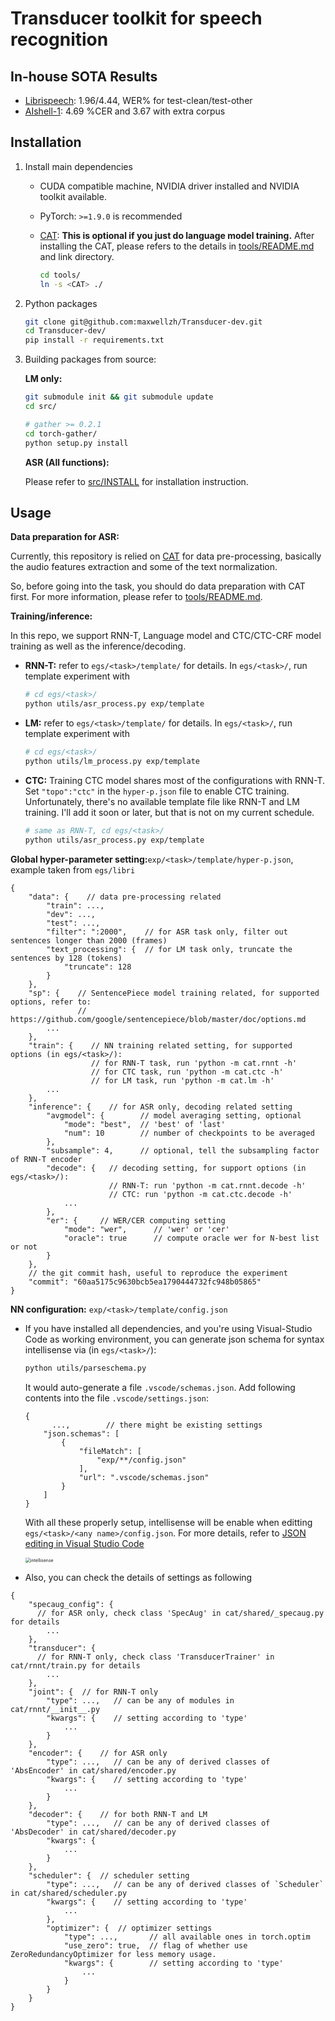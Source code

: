 # Transducer toolkit for speech recognition

## In-house SOTA Results 

- [Librispeech](egs/libri): 1.96/4.44, WER% for test-clean/test-other
- [AIshell-1](egs/aishell): 4.69 %CER and 3.67 with extra corpus

## Installation

1. Install main dependencies
  
   - CUDA compatible machine, NVIDIA driver installed and NVIDIA toolkit available.
   - PyTorch: `>=1.9.0` is recommended
   - [CAT](https://github.com/thu-spmi/CAT): **This is optional if you just do language model training.** 
      After installing the CAT, please refers to the details in [tools/README.md](tools/README.md)
     and link directory.
     
      ```bash
      cd tools/
      ln -s <CAT> ./
      ```
   
2. Python packages

   ```bash
   git clone git@github.com:maxwellzh/Transducer-dev.git
   cd Transducer-dev/
   pip install -r requirements.txt
   ```

3. Building packages from source:

   **LM only:**
   
   ```bash
   git submodule init && git submodule update
   cd src/
   
   # gather >= 0.2.1
   cd torch-gather/
   python setup.py install
   ```
   
   **ASR (All functions):**
   
   Please refer to [src/INSTALL](src/INSTALL) for installation instruction.

## Usage

**Data preparation for ASR:**

Currently, this repository is relied on [CAT](https://github.com/thu-spmi/CAT) for data pre-processing, basically the audio features extraction and some of the text normalization.

So, before going into the task, you should do data preparation with CAT first. For more information, please refer to [tools/README.md](tools/README.md).

**Training/inference:**

In this repo, we support RNN-T, Language model and CTC/CTC-CRF model training as well as the inference/decoding.

- **RNN-T:** refer to `egs/<task>/template/` for details. In `egs/<task>/`, run template experiment with

  ```bash
  # cd egs/<task>/
  python utils/asr_process.py exp/template
  ```

- **LM:** refer to `egs/<task>/template/` for details. In `egs/<task>/`, run template experiment with

  ```bash
  # cd egs/<task>/
  python utils/lm_process.py exp/template
  ```

- **CTC:** Training CTC model shares most of the configurations with RNN-T. Set `"topo":"ctc"` in the `hyper-p.json` file to enable CTC training.
 Unfortunately, there's no available template file like RNN-T and LM training. 
 I'll add it soon or later, but that is not on my current schedule.

  ```bash
  # same as RNN-T, cd egs/<task>/
  python utils/asr_process.py exp/template
  ```

**Global hyper-parameter setting:**`exp/<task>/template/hyper-p.json`, example taken from `egs/libri`

```
{
    "data": {    // data pre-processing related
        "train": ...,
        "dev": ...,
        "test": ...,
        "filter": ":2000",    // for ASR task only, filter out sentences longer than 2000 (frames)
        "text_processing": {  // for LM task only, truncate the sentences by 128 (tokens)
            "truncate": 128
        }
    },
    "sp": {    // SentencePiece model training related, for supported options, refer to:
               // https://github.com/google/sentencepiece/blob/master/doc/options.md 
        ...
    },
    "train": {    // NN training related setting, for supported options (in egs/<task>/):
                  // for RNN-T task, run 'python -m cat.rnnt -h'
                  // for CTC task, run 'python -m cat.ctc -h'
                  // for LM task, run 'python -m cat.lm -h'
        ...
    },
    "inference": {    // for ASR only, decoding related setting
        "avgmodel": {        // model averaging setting, optional
            "mode": "best",  // 'best' of 'last'
            "num": 10        // number of checkpoints to be averaged
        },
        "subsample": 4,      // optional, tell the subsampling factor of RNN-T encoder
        "decode": {   // decoding setting, for support options (in egs/<task>/):
                      // RNN-T: run 'python -m cat.rnnt.decode -h'
                      // CTC: run 'python -m cat.ctc.decode -h'
            ...
        },
        "er": {		// WER/CER computing setting
            "mode": "wer",		// 'wer' or 'cer'
            "oracle": true		// compute oracle wer for N-best list or not
        }
    },
    // the git commit hash, useful to reproduce the experiment
    "commit": "60aa5175c9630bcb5ea1790444732fc948b05865"
}
```

**NN configuration:** `exp/<task>/template/config.json`

- If you have installed all dependencies, and you're using Visual-Studio Code as working environment, you can generate json schema for syntax intellisense via (in `egs/<task>/`):

  ```bash
  python utils/parseschema.py
  ```

  It would auto-generate a file `.vscode/schemas.json`. Add following contents into the file `.vscode/settings.json`:

  ```
  {
  		...,		// there might be existing settings
      "json.schemas": [
          {
              "fileMatch": [
                  "exp/**/config.json"
              ],
              "url": ".vscode/schemas.json"
          }
      ]
  }
  ```

  With all these properly setup, intellisense will be enable when editting `egs/<task>/<any name>/config.json`. For more details, refer to [JSON editing in Visual Studio Code](https://code.visualstudio.com/docs/languages/json)

  <img src="assets/intellisense.gif" alt="intellisense" style="zoom:50%;" />
  
- Also, you can check the details of settings as following

```
{
    "specaug_config": {
      // for ASR only, check class 'SpecAug' in cat/shared/_specaug.py for details
        ...
    },
    "transducer": {
      // for RNN-T only, check class 'TransducerTrainer' in cat/rnnt/train.py for details
        ...
    },
    "joint": {	// for RNN-T only
        "type": ...,   // can be any of modules in cat/rnnt/__init__.py
        "kwargs": {    // setting according to 'type'
            ...
        }
    },
    "encoder": {	// for ASR only
        "type": ...,   // can be any of derived classes of 'AbsEncoder' in cat/shared/encoder.py
        "kwargs": {    // setting according to 'type'
            ...
        }
    },
    "decoder": {	// for both RNN-T and LM
        "type": ...,   // can be any of derived classes of 'AbsDecoder' in cat/shared/decoder.py 
        "kwargs": {
            ...
        }
    },
    "scheduler": {	// scheduler setting
        "type": ...,   // can be any of derived classes of `Scheduler` in cat/shared/scheduler.py
        "kwargs": {    // setting according to 'type'
            ...
        },
        "optimizer": {  // optimizer settings
            "type": ...,       // all available ones in torch.optim
            "use_zero": true,  // flag of whether use ZeroRedundancyOptimizer for less memory usage.
            "kwargs": {        // setting according to 'type'
                ...
            }
        }
    }
}
```

